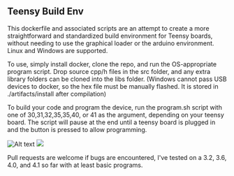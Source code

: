 ## Teensy Build Env

This dockerfile and associated scripts are an attempt to create a more straightforward and standardized build environment for Teensy boards, without needing to use the graphical loader or the arduino environment. Linux and Windows are supported.

To use, simply install docker, clone the repo, and run the OS-appropriate program script. Drop source cpp/h files in the src folder, and any extra library folders can be cloned into the libs folder. (Windows cannot pass USB devices to docker, so the hex file must be manually flashed. It is stored in ./artifacts/install after compilation)

To build your code and program the device, run the program.sh script with one of 30,31,32,35,35,40, or 41 as the argument, depending on your teensy board. The script will pause at the end until a teensy board is plugged in and the button is pressed to allow programming.


 ![ Alt text](https://i.imgur.com/KcN6Hfq.gif)  ![](https://i.imgur.com/KcN6Hfq.gif)

Pull requests are welcome if bugs are encountered, I've tested on a 3.2, 3.6, 4.0, and 4.1 so far with at least basic programs. 